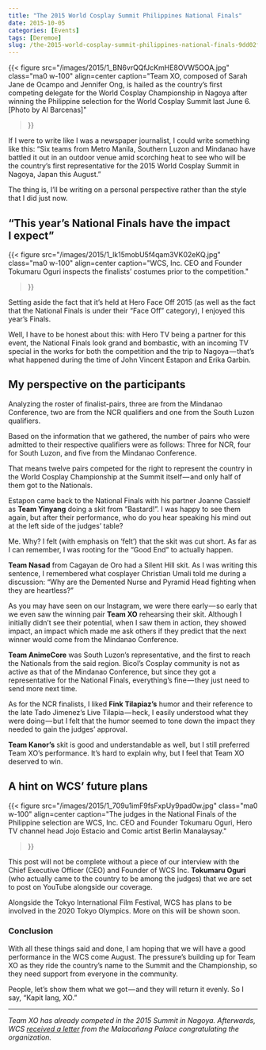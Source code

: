 ```yaml
---
title: "The 2015 World Cosplay Summit Philippines National Finals"
date: 2015-10-05
categories: [Events]
tags: [Deremoe]
slug: /the-2015-world-cosplay-summit-philippines-national-finals-9dd02fde6081
---
```


{{< figure
  src="/images/2015/1_BN6vrQQfJcKmHE8OVW5OOA.jpg"
  class="ma0 w-100"
  align=center
  caption="Team XO, composed of Sarah Jane de Ocampo and Jennifer Ong, is hailed as the country’s first competing delegate for the World Cosplay Championship in Nagoya after winning the Philippine selection for the World Cosplay Summit last June 6. \[Photo by Al Barcenas\]"
>}}

If I were to write like I was a newspaper journalist, I could write something like this: “Six teams from Metro Manila, Southern Luzon and Mindanao have battled it out in an outdoor venue amid scorching heat to see who will be the country’s first representative for the 2015 World Cosplay Summit in Nagoya, Japan this August.” 

The thing is, I’ll be writing on a personal perspective rather than the style that I did just now.

## “This year’s National Finals have the impact I expect”

{{< figure
  src="/images/2015/1_lk15mobU5f4qam3VK02eKQ.jpg"
  class="ma0 w-100"
  align=center
  caption="WCS, Inc. CEO and Founder Tokumaru Oguri inspects the finalists’ costumes prior to the competition."
>}}

Setting aside the fact that it’s held at Hero Face Off 2015 (as well as the fact that the National Finals is under their “Face Off” category), I enjoyed this year’s Finals. 

Well, I have to be honest about this: with Hero TV being a partner for this event, the National Finals look grand and bombastic, with an incoming TV special in the works for both the competition and the trip to Nagoya — that’s what happened during the time of John Vincent Estapon and Erika Garbin.

## My perspective on the participants

Analyzing the roster of finalist-pairs, three are from the Mindanao Conference, two are from the NCR qualifiers and one from the South Luzon qualifiers.

Based on the information that we gathered, the number of pairs who were admitted to their respective qualifiers were as follows: Three for NCR, four for South Luzon, and five from the Mindanao Conference. 

That means twelve pairs competed for the right to represent the country in the World Cosplay Championship at the Summit itself — and only half of them got to the Nationals.

Estapon came back to the National Finals with his partner Joanne Cassielf as **Team Yinyang** doing a skit from “Bastard!”. I was happy to see them again, but after their performance, who do you hear speaking his mind out at the left side of the judges’ table? 

Me. Why? I felt (with emphasis on ‘felt’) that the skit was cut short. As far as I can remember, I was rooting for the “Good End” to actually happen.

**Team Nasad** from Cagayan de Oro had a Silent Hill skit. As I was writing this sentence, I remembered what cosplayer Christian Umali told me during a discussion: “Why are the Demented Nurse and Pyramid Head fighting when they are heartless?”

As you may have seen on our Instagram, we were there early — so early that we even saw the winning pair **Team XO** rehearsing their skit. Although I initially didn’t see their potential, when I saw them in action, they showed impact, an impact which made me ask others if they predict that the next winner would come from the Mindanao Conference.

**Team AnimeCore** was South Luzon’s representative, and the first to reach the Nationals from the said region. Bicol’s Cosplay community is not as active as that of the Mindanao Conference, but since they got a representative for the National Finals, everything’s fine — they just need to send more next time.

As for the NCR finalists, I liked **Fink Tilapiaz’s** humor and their reference to the late Tado Jimenez’s Live Tilapia — heck, I easily understood what they were doing — but I felt that the humor seemed to tone down the impact they needed to gain the judges’ approval. 

**Team Kanor’s** skit is good and understandable as well, but I still preferred Team XO’s performance. It’s hard to explain why, but I feel that Team XO deserved to win.

## A hint on WCS’ future plans

{{< figure
  src="/images/2015/1_709u1imF9fsFxpUy9pad0w.jpg"
  class="ma0 w-100"
  align=center
  caption="The judges in the National Finals of the Philippine selection are WCS, Inc. CEO and Founder Tokumaru Oguri, Hero TV channel head Jojo Estacio and Comic artist Berlin Manalaysay."
>}}


This post will not be complete without a piece of our interview with the Chief Executive Officer (CEO) and Founder of WCS Inc. **Tokumaru Oguri** (who actually came to the country to be among the judges) that we are set to post on YouTube alongside our coverage. 

Alongside the Tokyo International Film Festival, WCS has plans to be involved in the 2020 Tokyo Olympics. More on this will be shown soon.

### Conclusion

With all these things said and done, I am hoping that we will have a good performance in the WCS come August. The pressure’s building up for Team XO as they ride the country’s name to the Summit and the Championship, so they need support from everyone in the community. 

People, let’s show them what we got — and they will return it evenly. So I say, “Kapit lang, XO.”

* * *

_Team XO has already competed in the 2015 Summit in Nagoya. Afterwards, WCS_ [_received a letter_](http://www.animenewsnetwork.com/news/2015-08-13/malacanang-palace-gives-congratulatory-letter-to-wcs-2015-philippine-team/.91624) _from the Malacañang Palace congratulating the organization._
